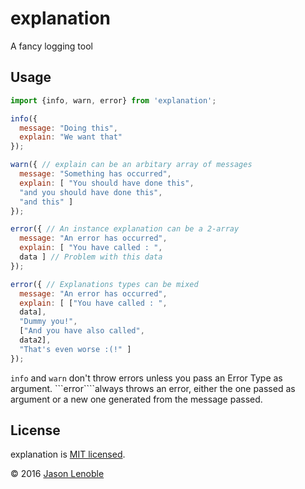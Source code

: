 # explanation
A fancy logging tool

## Usage

```js
import {info, warn, error} from 'explanation';

info({
  message: "Doing this",
  explain: "We want that"
});

warn({ // explain can be an arbitary array of messages
  message: "Something has occurred",
  explain: [ "You should have done this",
  "and you should have done this",
  "and this" ]
});

error({ // An instance explanation can be a 2-array
  message: "An error has occurred",
  explain: [ "You have called : ",
  data ] // Problem with this data
});

error({ // Explanations types can be mixed
  message: "An error has occurred",
  explain: [ ["You have called : ",
  data],
  "Dummy you!",
  ["And you have also called",
  data2],
  "That's even worse :(!" ]
});
```

```info``` and ```warn``` don't throw errors unless you pass an Error Type as argument. ```error````always throws an error, either the one passed as argument or a new one generated from the message passed.

## License

explanation is [MIT licensed](./LICENSE).

© 2016 [Jason Lenoble](mailto:jason.lenoble@gmail.com)
